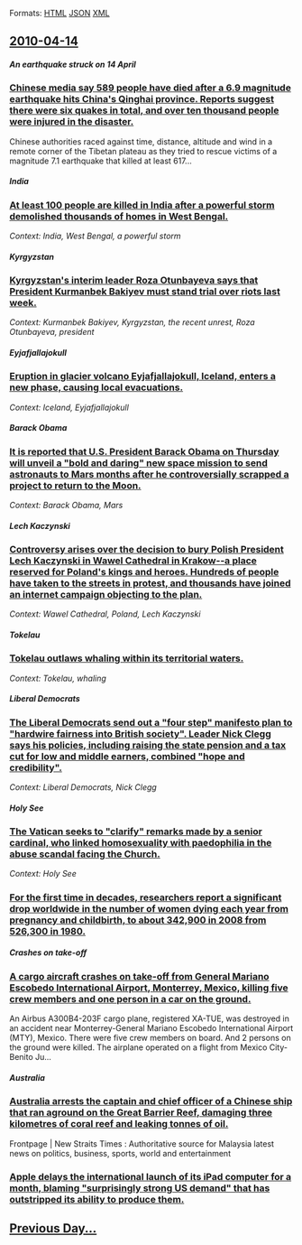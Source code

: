 
Formats: [HTML](2010/04/14/index.html)  [JSON](2010/04/14/index.json)  [XML](2010/04/14/index.xml)  

## [2010-04-14](/news/2010/04/14/index.md)

##### An earthquake struck on 14 April
### [Chinese media say 589 people have died after a 6.9 magnitude earthquake hits China's Qinghai province. Reports suggest there were six quakes in total, and over ten thousand people were injured in the disaster.](/news/2010/04/14/chinese-media-say-589-people-have-died-after-a-6-9-magnitude-earthquake-hits-china-s-qinghai-province-reports-suggest-there-were-six-quakes.md)
Chinese authorities raced against time, distance, altitude and wind in a remote corner of the Tibetan plateau as they tried to rescue victims of a magnitude 7.1 earthquake that killed at least 617...

##### India
### [At least 100 people are killed in India after a powerful storm demolished thousands of homes in West Bengal. ](/news/2010/04/14/at-least-100-people-are-killed-in-india-after-a-powerful-storm-demolished-thousands-of-homes-in-west-bengal.md)
_Context: India, West Bengal, a powerful storm_

##### Kyrgyzstan
### [Kyrgyzstan's interim leader Roza Otunbayeva says that President Kurmanbek Bakiyev must stand trial over riots last week. ](/news/2010/04/14/kyrgyzstan-s-interim-leader-roza-otunbayeva-says-that-president-kurmanbek-bakiyev-must-stand-trial-over-riots-last-week.md)
_Context: Kurmanbek Bakiyev, Kyrgyzstan, the recent unrest, Roza Otunbayeva, president_

##### Eyjafjallajokull
### [Eruption in glacier volcano Eyjafjallajokull, Iceland, enters a new phase, causing local evacuations. ](/news/2010/04/14/eruption-in-glacier-volcano-eyjafjallajapkull-iceland-enters-a-new-phase-causing-local-evacuations.md)
_Context: Iceland, Eyjafjallajokull_

##### Barack Obama
### [It is reported that U.S. President Barack Obama on Thursday will unveil a "bold and daring" new space mission to send astronauts to Mars months after he controversially scrapped a project to return to the Moon. ](/news/2010/04/14/it-is-reported-that-u-s-president-barack-obama-on-thursday-will-unveil-a-bold-and-daring-new-space-mission-to-send-astronauts-to-mars-mon.md)
_Context: Barack Obama, Mars_

##### Lech Kaczynski
### [Controversy arises over the decision to bury Polish President Lech Kaczynski in Wawel Cathedral in Krakow--a place reserved for Poland's kings and heroes. Hundreds of people have taken to the streets in protest, and thousands have joined an internet campaign objecting to the plan. ](/news/2010/04/14/controversy-arises-over-the-decision-to-bury-polish-president-lech-kaczyaski-in-wawel-cathedral-in-kraka3waa-place-reserved-for-poland-s.md)
_Context: Wawel Cathedral, Poland, Lech Kaczynski_

##### Tokelau
### [Tokelau outlaws whaling within its territorial waters. ](/news/2010/04/14/tokelau-outlaws-whaling-within-its-territorial-waters.md)
_Context: Tokelau, whaling_

##### Liberal Democrats
### [The Liberal Democrats send out a "four step" manifesto plan to "hardwire fairness into British society". Leader Nick Clegg says his policies, including raising the state pension and a tax cut for low and middle earners, combined "hope and credibility". ](/news/2010/04/14/the-liberal-democrats-send-out-a-four-step-manifesto-plan-to-hardwire-fairness-into-british-society-leader-nick-clegg-says-his-policies.md)
_Context: Liberal Democrats, Nick Clegg_

##### Holy See
### [The Vatican seeks to "clarify" remarks made by a senior cardinal, who linked homosexuality with paedophilia in the abuse scandal facing the Church. ](/news/2010/04/14/the-vatican-seeks-to-clarify-remarks-made-by-a-senior-cardinal-who-linked-homosexuality-with-paedophilia-in-the-abuse-scandal-facing-the.md)
_Context: Holy See_

##### 
### [For the first time in decades, researchers report a significant drop worldwide in the number of women dying each year from pregnancy and childbirth, to about 342,900 in 2008 from 526,300 in 1980. ](/news/2010/04/14/for-the-first-time-in-decades-researchers-report-a-significant-drop-worldwide-in-the-number-of-women-dying-each-year-from-pregnancy-and-chi.md)
##### Crashes on take-off
### [A cargo aircraft crashes on take-off from General Mariano Escobedo International Airport, Monterrey, Mexico, killing five crew members and one person in a car on the ground. ](/news/2010/04/14/a-cargo-aircraft-crashes-on-take-off-from-general-mariano-escobedo-international-airport-monterrey-mexico-killing-five-crew-members-and-o.md)
An Airbus A300B4-203F cargo plane, registered XA-TUE, was destroyed in an accident near Monterrey-General Mariano Escobedo International Airport (MTY), Mexico. There were five crew members on board. And 2 persons on the ground were killed. The airplane operated on a flight from Mexico City-Benito Ju...

##### Australia
### [Australia arrests the captain and chief officer of a Chinese ship that ran aground on the Great Barrier Reef, damaging three kilometres of coral reef and leaking tonnes of oil. ](/news/2010/04/14/australia-arrests-the-captain-and-chief-officer-of-a-chinese-ship-that-ran-aground-on-the-great-barrier-reef-damaging-three-kilometres-of-c.md)
Frontpage | New Straits Times : Authoritative source for Malaysia latest news on politics, business, sports, world and entertainment

##### 
### [Apple delays the international launch of its iPad computer for a month, blaming "surprisingly strong US demand" that has outstripped its ability to produce them. ](/news/2010/04/14/apple-delays-the-international-launch-of-its-ipad-computer-for-a-month-blaming-surprisingly-strong-us-demand-that-has-outstripped-its-abi.md)
## [Previous Day...](/news/2010/04/13/index.md)

